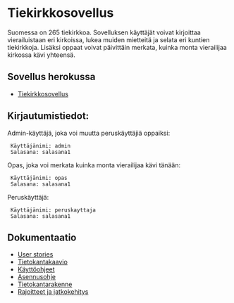 # Tiekirkkosovellus

Suomessa on 265 tiekirkkoa. Sovelluksen käyttäjät voivat kirjoittaa vierailuistaan eri kirkoissa, lukea muiden mietteitä ja selata eri kuntien tiekirkkoja. Lisäksi oppaat voivat päivittäin merkata, kuinka monta vierailijaa kirkossa kävi yhteensä.

## Sovellus herokussa

* [Tiekirkkosovellus](https://tiekirkkosovellus.herokuapp.com)

## Kirjautumistiedot:

Admin-käyttäjä, joka voi muutta peruskäyttäjiä oppaiksi:
```
 Käyttäjänimi: admin
 Salasana: salasana1
```
Opas, joka voi merkata kuinka monta vierailijaa kävi tänään:
```
 Käyttäjänimi: opas
 Salasana: salasana1
```
Peruskäyttäjä:
```
 Käyttäjänimi: peruskayttaja
 Salasana: salasana1
```


## Dokumentaatio

* [User stories](https://github.com/elmanevala/tiekirkkoSovellus/blob/master/dokumentaatio/user_stories.md)
* [Tietokantakaavio](https://github.com/elmanevala/tiekirkkoSovellus/blob/master/dokumentaatio/tietokantakaavio.png)
* [Käyttöohjeet](https://github.com/elmanevala/tiekirkkoSovellus/blob/master/dokumentaatio/kayttoohje.md)
* [Asennusohje](https://github.com/elmanevala/tiekirkkoSovellus/blob/master/dokumentaatio/asennusohje.md)
* [Tietokantarakenne](https://github.com/elmanevala/tiekirkkoSovellus/blob/master/dokumentaatio/tietokantarakenne.md)
* [Rajoitteet ja jatkokehitys](https://github.com/elmanevala/tiekirkkoSovellus/blob/master/dokumentaatio/puutteet_rajoitteet.md)
